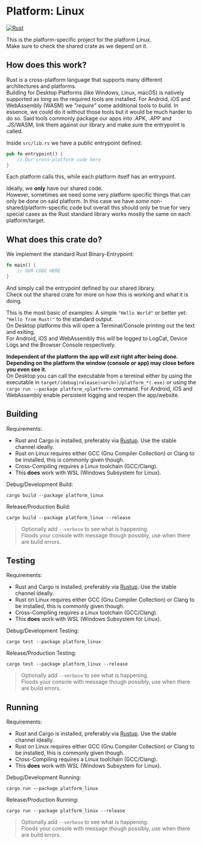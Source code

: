 # Platform: Linux

[![Rust](https://github.com/rust-multiplatform/Base-Project-Template/actions/workflows/platform_linux.yml/badge.svg)](https://github.com/rust-multiplatform/Base-Project-Template/actions/workflows/platform_linux.yml)

This is the platform-specific project for the platform Linux.  
Make sure to check the shared crate as we depend on it.

## How does this work?

Rust is a cross-platform language that supports many different architectures and platforms.  
Building for Desktop Platforms (like Windows, Linux, macOS) is natively supported as long as the required tools are installed.
For Android, iOS and WebAssembly (WASM) we _"require"_ some additional tools to build.
In essence, we could do it without those tools but it would be much harder to do so.
Said tools commonly package our apps into .APK, .APP and .JS/WASM, link them against our library and make sure the entrypoint is called.

Inside `src/lib.rs` we have a public entrypoint defined:

```rust
pub fn entrypoint() {
    // Our cross-platform code here
}
```

Each platform calls this, while each platform itself has an entrypoint.  

Ideally, we **only** have our shared code.  
However, sometimes we need some very platform specific things that can only be done on said platform.
In this case we have _some_ non-shared/platform-specific code but overall this should only be true for very special cases as the Rust standard library works mostly the same on each platform/target.

## What does this crate do?

We implement the standard Rust Binary-Entrypoint:

```rust
fn main() {
    // OUR CODE HERE
}
```

And simply call the entrypoint defined by our shared library.  
Check out the shared crate for more on how this is working and what it is doing.

This is the most basic of examples: A simple `"Hello World"` or better yet: `"Hello from Rust!"` to the standard output.  
On Desktop platforms this will open a Terminal/Console printing out the text and exiting.  
For Android, iOS and WebAssembly this will be logged to LogCat, Device Logs and the Browser Console respectively.  

**Independent of the platform the app will _exit_ right after being done. Depending on the platform the window (console _or_ app) may close before you even see it.**  
On Desktop you can call the executable from a terminal either by using the executable in `target/(debug|release|<arch>)/platform_*(.exe)` or using the `cargo run --package platform_<platform>` command.
For Android, iOS and WebAssembly enable persistent logging and reopen the app/website.

## Building

Requirements:  

- Rust and Cargo is installed, preferably via [Rustup](https://rustup.rs/). Use the stable channel ideally.
- Rust on Linux requires either GCC (Gnu Compiler Collection) or Clang to be installed, this is commonly given though.
- Cross-Compiling requires a Linux toolchain (GCC/Clang).
- This **does** work with WSL (Windows Subsystem for Linux).

Debug/Development Build:

```shell
cargo build --package platform_linux
```

Release/Production Build:

```shell
cargo build --package platform_linux --release
```

> Optionally add `--verbose` to see what is happening.  
> Floods your console with message though possibly, use when there are build errors.

## Testing

Requirements:  

- Rust and Cargo is installed, preferably via [Rustup](https://rustup.rs/). Use the stable channel ideally.
- Rust on Linux requires either GCC (Gnu Compiler Collection) or Clang to be installed, this is commonly given though.
- Cross-Compiling requires a Linux toolchain (GCC/Clang).
- This **does** work with WSL (Windows Subsystem for Linux).

Debug/Development Testing:

```shell
cargo test --package platform_linux
```

Release/Production Testing:

```shell
cargo test --package platform_linux --release
```

> Optionally add `--verbose` to see what is happening.  
> Floods your console with message though possibly, use when there are build errors.

## Running

Requirements:  

- Rust and Cargo is installed, preferably via [Rustup](https://rustup.rs/). Use the stable channel ideally.
- Rust on Linux requires either GCC (Gnu Compiler Collection) or Clang to be installed, this is commonly given though.
- Cross-Compiling requires a Linux toolchain (GCC/Clang).
- This **does** work with WSL (Windows Subsystem for Linux).

Debug/Development Running:

```shell
cargo run --package platform_linux
```

Release/Production Running:

```shell
cargo run --package platform_linux --release
```

> Optionally add `--verbose` to see what is happening.  
> Floods your console with message though possibly, use when there are build errors.

